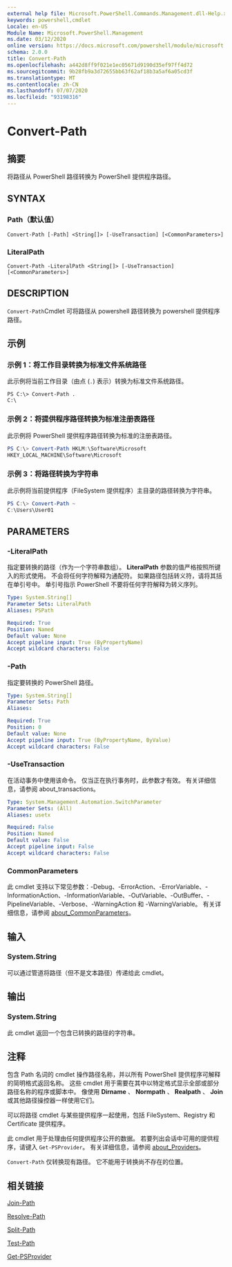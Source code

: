 ```yaml
---
external help file: Microsoft.PowerShell.Commands.Management.dll-Help.xml
keywords: powershell,cmdlet
Locale: en-US
Module Name: Microsoft.PowerShell.Management
ms.date: 03/12/2020
online version: https://docs.microsoft.com/powershell/module/microsoft.powershell.management/convert-path?view=powershell-5.1&WT.mc_id=ps-gethelp
schema: 2.0.0
title: Convert-Path
ms.openlocfilehash: a442d8ff9f021e1ec05671d9190d35ef97ff4d72
ms.sourcegitcommit: 9b28fb9a3d72655bb63f62af18b3a5af6a05cd3f
ms.translationtype: MT
ms.contentlocale: zh-CN
ms.lasthandoff: 07/07/2020
ms.locfileid: "93198316"
---
```

# Convert-Path

## 摘要
将路径从 PowerShell 路径转换为 PowerShell 提供程序路径。

## SYNTAX

### Path（默认值）

```
Convert-Path [-Path] <String[]> [-UseTransaction] [<CommonParameters>]
```

### LiteralPath

```
Convert-Path -LiteralPath <String[]> [-UseTransaction] [<CommonParameters>]
```

## DESCRIPTION

`Convert-Path`Cmdlet 可将路径从 powershell 路径转换为 powershell 提供程序路径。

## 示例

### 示例 1：将工作目录转换为标准文件系统路径

此示例将当前工作目录（由点 (`.`) 表示）转换为标准文件系统路径。

```
PS C:\> Convert-Path .
C:\
```

### 示例 2：将提供程序路径转换为标准注册表路径

此示例将 PowerShell 提供程序路径转换为标准的注册表路径。

```powershell
PS C:\> Convert-Path HKLM:\Software\Microsoft
HKEY_LOCAL_MACHINE\Software\Microsoft
```

### 示例 3：将路径转换为字符串

此示例将当前提供程序（FileSystem 提供程序）主目录的路径转换为字符串。

```powershell
PS C:\> Convert-Path ~
C:\Users\User01
```

## PARAMETERS

### -LiteralPath

指定要转换的路径（作为一个字符串数组）。 **LiteralPath** 参数的值严格按照所键入的形式使用。 不会将任何字符解释为通配符。 如果路径包括转义符，请将其括在单引号中。 单引号指示 PowerShell 不要将任何字符解释为转义序列。

```yaml
Type: System.String[]
Parameter Sets: LiteralPath
Aliases: PSPath

Required: True
Position: Named
Default value: None
Accept pipeline input: True (ByPropertyName)
Accept wildcard characters: False
```

### -Path

指定要转换的 PowerShell 路径。

```yaml
Type: System.String[]
Parameter Sets: Path
Aliases:

Required: True
Position: 0
Default value: None
Accept pipeline input: True (ByPropertyName, ByValue)
Accept wildcard characters: False
```

### -UseTransaction
在活动事务中使用该命令。
仅当正在执行事务时，此参数才有效。
有关详细信息，请参阅 about_transactions。

```yaml
Type: System.Management.Automation.SwitchParameter
Parameter Sets: (All)
Aliases: usetx

Required: False
Position: Named
Default value: False
Accept pipeline input: False
Accept wildcard characters: False
```

### CommonParameters

此 cmdlet 支持以下常见参数：-Debug、-ErrorAction、-ErrorVariable、-InformationAction、-InformationVariable、-OutVariable、-OutBuffer、-PipelineVariable、-Verbose、-WarningAction 和 -WarningVariable。 有关详细信息，请参阅 [about_CommonParameters](https://go.microsoft.com/fwlink/?LinkID=113216)。

## 输入

### System.String

可以通过管道将路径（但不是文本路径）传递给此 cmdlet。

## 输出

### System.String

此 cmdlet 返回一个包含已转换的路径的字符串。

## 注释

包含 Path 名词的 cmdlet 操作路径名称，并以所有 PowerShell 提供程序可解释的简明格式返回名称。 这些 cmdlet 用于需要在其中以特定格式显示全部或部分路径名称的程序或脚本中。 像使用 **Dirname** 、 **Normpath** 、 **Realpath** 、 **Join** 或其他路径操控器一样使用它们。

可以将路径 cmdlet 与某些提供程序一起使用，包括 FileSystem、Registry 和 Certificate 提供程序。

此 cmdlet 用于处理由任何提供程序公开的数据。 若要列出会话中可用的提供程序，请键入 `Get-PSProvider`。 有关详细信息，请参阅 [about_Providers](../Microsoft.PowerShell.Core/About/about_Providers.md)。

`Convert-Path` 仅转换现有路径。 它不能用于转换尚不存在的位置。

## 相关链接

[Join-Path](Join-Path.md)

[Resolve-Path](Resolve-Path.md)

[Split-Path](Split-Path.md)

[Test-Path](Test-Path.md)

[Get-PSProvider](Get-PSProvider.md)
